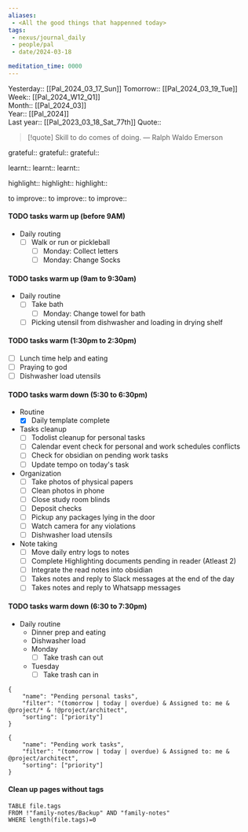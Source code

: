 ```yaml
---
aliases:
 - <All the good things that happenned today>
tags:
 - nexus/journal_daily
 - people/pal
 - date/2024-03-18

meditation_time: 0000
---
```


Yesterday:: [[Pal_2024_03_17_Sun]] 
Tomorrow:: [[Pal_2024_03_19_Tue]]  
Week:: [[Pal_2024_W12_Q1]]  
Month:: [[Pal_2024_03]]  
Year::  [[Pal_2024]]  
Last year::  [[Pal_2023_03_18_Sat_77th]] 
Quote::  
> [!quote] Skill to do comes of doing.
> — Ralph Waldo Emerson


grateful::
grateful::
grateful::

learnt::
learnt:: 
learnt:: 

highlight::
highlight::
highlight::

to improve::
to improve::
to improve::


#### TODO tasks warm up (before 9AM)
- Daily routing
	- [ ] Walk or run or pickleball 
		- [ ] Monday: Collect letters
		- [ ] Monday: Change Socks

#### TODO tasks warm up (9am to 9:30am)
- Daily routine 
	- [ ] Take bath
		- [ ] Monday: Change towel for bath
	- [ ] Picking utensil from dishwasher and loading in drying shelf

#### TODO tasks warm (1:30pm to 2:30pm)
- [ ] Lunch time help and eating
- [ ] Praying to god
- [ ] Dishwasher load utensils
#### TODO tasks warm down (5:30 to 6:30pm)
- Routine
	- [x] Daily template complete	
- Tasks cleanup 
	- [ ] Todolist cleanup for personal tasks
	- [ ] Calendar event check for personal and work schedules conflicts
	- [ ] Check for obsidian on pending work tasks
	- [ ] Update tempo on today's task 
- Organization
	- [ ] Take photos of physical papers
	- [ ] Clean photos in phone
	- [ ] Close study room blinds
	- [ ] Deposit checks
	- [ ] Pickup any packages lying in the door
	- [ ] Watch camera for any violations 
	- [ ] Dishwasher load utensils
- Note taking
	- [ ] Move daily entry logs to notes
	- [ ] Complete Highlighting documents pending in reader (Atleast 2)
	- [ ] Integrate the read notes into obsidian 
	- [ ] Takes notes and reply to Slack messages at the end of the day
	- [ ] Takes notes and reply to Whatsapp messages

#### TODO tasks warm down (6:30 to 7:30pm)
- Daily routine
	- Dinner prep and eating
	- Dishwasher load 
	- Monday
		- [ ] Take trash can out
	- Tuesday
		- [ ] Take trash can in 

```todoist
{
	"name": "Pending personal tasks",
	"filter": "(tomorrow | today | overdue) & Assigned to: me & @project/* & !@project/architect",
	"sorting": ["priority"]
}
```

```todoist
{
	"name": "Pending work tasks",
	"filter": "(tomorrow | today | overdue) & Assigned to: me &  @project/architect",
	"sorting": ["priority"]
}
```
#### Clean up pages without tags
```dataview
TABLE file.tags
FROM !"family-notes/Backup" AND "family-notes"
WHERE length(file.tags)=0
```

